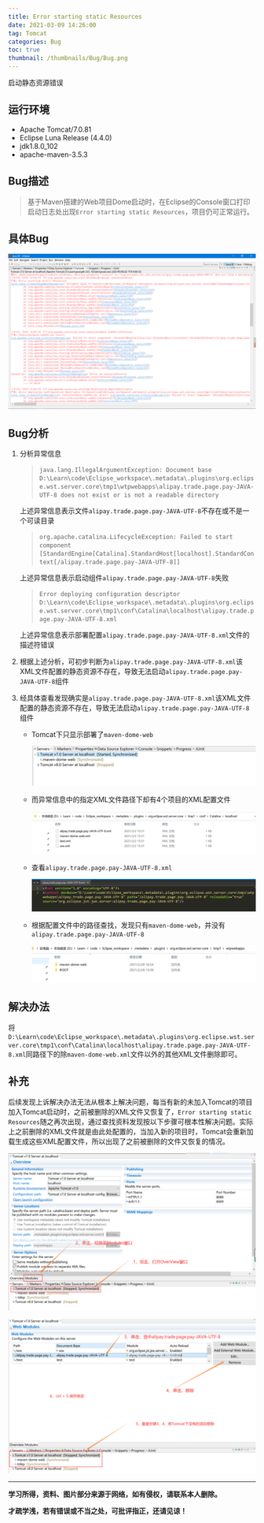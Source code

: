 ```yaml
---
title: Error starting static Resources
date: 2021-03-09 14:26:00
tag: Tomcat
categories: Bug
toc: true
thumbnail: /thumbnails/Bug/Bug.png
---
```


启动静态资源错误

<!--more-->

## 运行环境

* Apache Tomcat/7.0.81
* Eclipse Luna Release (4.4.0)
* jdk1.8.0_102
* apache-maven-3.5.3

## Bug描述

> 基于Maven搭建的Web项目Dome启动时，在Eclipse的Console窗口打印启动日志处出现`Error starting static Resources`，项目仍可正常运行。

## 具体Bug

![Error starting static Resources](Error%20starting%20static%20Resources/1.png)

## Bug分析

1. 分析异常信息

   >  `java.lang.IllegalArgumentException: Document base D:\Learn\code\Eclipse_workspace\.metadata\.plugins\org.eclipse.wst.server.core\tmp1\wtpwebapps\alipay.trade.page.pay-JAVA-UTF-8 does not exist or is not a readable directory`

   上述异常信息表示文件`alipay.trade.page.pay-JAVA-UTF-8`不存在或不是一个可读目录

   > `org.apache.catalina.LifecycleException: Failed to start component [StandardEngine[Catalina].StandardHost[localhost].StandardContext[/alipay.trade.page.pay-JAVA-UTF-8]]`

   上述异常信息表示启动组件`alipay.trade.page.pay-JAVA-UTF-8`失败

   > `Error deploying configuration descriptor D:\Learn\code\Eclipse_workspace\.metadata\.plugins\org.eclipse.wst.server.core\tmp1\conf\Catalina\localhost\alipay.trade.page.pay-JAVA-UTF-8.xml`

   上述异常信息表示部署配置`alipay.trade.page.pay-JAVA-UTF-8.xml`文件的描述符错误

2. 根据上述分析，可初步判断为`alipay.trade.page.pay-JAVA-UTF-8.xml`该XML文件配置的静态资源不存在，导致无法启动`alipay.trade.page.pay-JAVA-UTF-8`组件

3. 经具体查看发现确实是`alipay.trade.page.pay-JAVA-UTF-8.xml`该XML文件配置的静态资源不存在，导致无法启动`alipay.trade.page.pay-JAVA-UTF-8`组件

   * Tomcat下只显示部署了`maven-dome-web`

     ![](Error%20starting%20static%20Resources/4.png)

   * 而异常信息中的指定XML文件路径下却有4个项目的XML配置文件

     ![](Error%20starting%20static%20Resources/3.png)

   * 查看`alipay.trade.page.pay-JAVA-UTF-8.xml`

     ![](Error%20starting%20static%20Resources/5.png)

   * 根据配置文件中的路径查找，发现只有`maven-dome-web`，并没有`alipay.trade.page.pay-JAVA-UTF-8`

     ![](Error%20starting%20static%20Resources/2.png)

## 解决办法

将`D:\Learn\code\Eclipse_workspace\.metadata\.plugins\org.eclipse.wst.server.core\tmp1\conf\Catalina\localhost\alipay.trade.page.pay-JAVA-UTF-8.xml`同路径下的除`maven-dome-web.xml`文件以外的其他XML文件删除即可。

## 补充

后续发现上诉解决办法无法从根本上解决问题，每当有新的未加入Tomcat的项目加入Tomcat启动时，之前被删除的XML文件又恢复了，`Error starting static Resources`随之再次出现，通过查找资料发现按以下步骤可根本性解决问题。实际上之前删除的XML文件就是由此处配置的，当加入新的项目时，Tomcat会重新加载生成这些XML配置文件，所以出现了之前被删除的文件又恢复的情况。

![](Error%20starting%20static%20Resources/6.png)

![](Error%20starting%20static%20Resources/7.png)

---

**学习所得，资料、图片部分来源于网络，如有侵权，请联系本人删除。**

**才疏学浅，若有错误或不当之处，可批评指正，还请见谅！**
